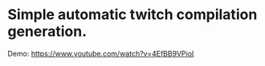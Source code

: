 # Simple automatic twitch compilation generation.

Demo: https://www.youtube.com/watch?v=4EfBB9VPioI
